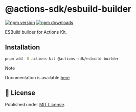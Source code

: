 # @actions-sdk/esbuild-builder

[![npm version][npm-version-src]][npm-version-href]
[![npm downloads][npm-downloads-src]][npm-downloads-href]

ESBuild builder for Actions Kit.

## Installation

```bash
pnpm add -D actions-kit @actions-sdk/esbuild-builder
```

> [!NOTE]
> Documentation is available [here](https://actions-kit.pages.dev/builders/esbuild)

## 📄 License

Published under [MIT License](./LICENSE).

[npm-version-src]: https://img.shields.io/npm/v/@actions-sdk/esbuild-builder?style=flat&colorA=18181B&colorB=4169E1
[npm-version-href]: https://npmjs.com/package/@actions-sdk/esbuild-builder
[npm-downloads-src]: https://img.shields.io/npm/dm/@actions-sdk/esbuild-builder?style=flat&colorA=18181B&colorB=4169E1
[npm-downloads-href]: https://npmjs.com/package/@actions-sdk/esbuild-builder
